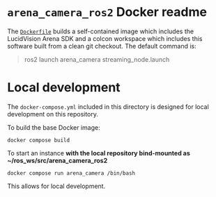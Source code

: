 # `arena_camera_ros2` Docker readme

The [`Dockerfile`](Dockerfile) builds a self-contained image which includes the LucidVision Arena SDK and a colcon workspace which includes this software built from a clean git checkout.  The default command is:

> ros2 launch arena_camera streaming_node.launch




# Local development

The `docker-compose.yml` included in this directory is designed for local development on this repository.

To build the base Docker image:

```
docker compose build
```

To start an instance **with the local repository bind-mounted as ~/ros_ws/src/arena_camera_ros2**

```
docker compose run arena_camera /bin/bash
```

This allows for local development.
